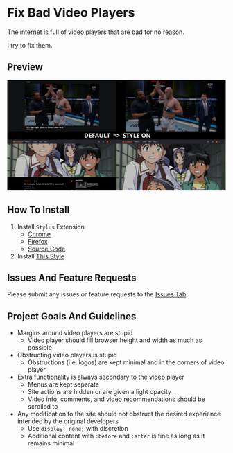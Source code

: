 # Fix Bad Video Players

The internet is full of video players that are bad for no reason.

I try to fix them.

## Preview

<img src="images/main.png"/>

## How To Install

1. Install `Stylus` Extension
   - [Chrome](https://chrome.google.com/webstore/detail/stylus/clngdbkpkpeebahjckkjfobafhncgmne)
   - [Firefox](https://addons.mozilla.org/firefox/addon/styl-us/)
   - [Source Code](https://github.com/openstyles/stylus)
2. Install [This Style](https://userstyles.world/style/15663/fix-bad-video-players)

## Issues And Feature Requests

Please submit any issues or feature requests to the [Issues Tab](https://github.com/JacobRothDevelopment/fix-bad-video-players/issues)

## Project Goals And Guidelines

- Margins around video players are stupid
  - Video player should fill browser height and width as much as possible
- Obstructing video players is stupid
  - Obstructions (i.e. logos) are kept minimal and in the corners of video player
- Extra functionality is always secondary to the video player
  - Menus are kept separate
  - Site actions are hidden or are given a light opacity
  - Video info, comments, and video recommendations should be scrolled to
- Any modification to the site should not obstruct the desired experience intended by the original developers
  - Use `display: none;` with discretion
  - Additional content with `:before` and `:after` is fine as long as it remains minimal
